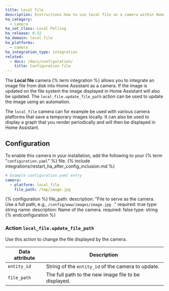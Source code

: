 ```yaml
---
title: Local file
description: Instructions how to use local file as a camera within Home Assistant.
ha_category:
  - Camera
ha_iot_class: Local Polling
ha_release: 0.22
ha_domain: local_file
ha_platforms:
  - camera
ha_integration_type: integration
related:
  - docs: /docs/configuration/
    title: Configuration file
---
```


The **Local file** camera {% term integration %} allows you to integrate an image file from disk into Home Assistant as a camera. If the image is updated on the file system the image displayed in Home Assistant will also be updated. The `local_file.update_file_path` action can be used to update the image using an automation.

The `local_file` camera can for example be used with various camera platforms that save a temporary images locally. It can also be used to display a graph that you render periodically and will then be displayed in Home Assistant.

## Configuration

To enable this camera in your installation, add the following to your {% term "`configuration.yaml`" %} file.
{% include integrations/restart_ha_after_config_inclusion.md %}

```yaml
# Example configuration.yaml entry
camera:
  - platform: local_file
    file_path: /tmp/image.jpg
```

{% configuration %}
file_path:
  description: "File to serve as the camera. Use a full path, e.g., `/config/www/images/image.jpg `."
  required: true
  type: string
name:
  description: Name of the camera.
  required: false
  type: string
{% endconfiguration %}

### Action `local_file.update_file_path`

Use this action to change the file displayed by the camera.

| Data attribute | Description                                          |
| ---------------------- | ---------------------------------------------------- |
| `entity_id`            | String of the `entity_id` of the camera to update.   |
| `file_path`            | The full path to the new image file to be displayed. |
